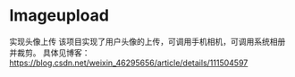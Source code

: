 # Imageupload
实现头像上传
该项目实现了用户头像的上传，可调用手机相机，可调用系统相册并裁剪。
具体见博客：
https://blog.csdn.net/weixin_46295656/article/details/111504597
